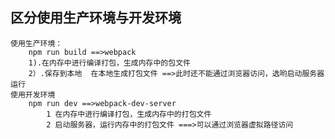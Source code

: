  ## 区分使用生产环境与开发环境
    使用生产环境：
        npm run build ==>webpack
        1).在内存中进行编译打包，生成内存中的包文件
        2）.保存到本地  在本地生成打包文件 ==>此时还不能通过浏览器访问，选哟启动服务器运行
    使用开发环境
        npm run dev ==>webpack-dev-server
            1 在内存中进行编译打包，生成内存中的打包文件
            2 启动服务器，运行内存中的打包文件 ===>可以通过浏览器虚拟路径访问